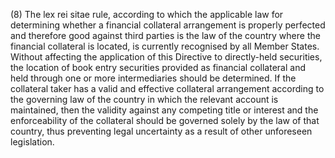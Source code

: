 (8) The lex rei sitae rule, according to which the applicable law for determining whether a financial collateral arrangement is properly perfected and therefore good against third parties is the law of the country where the financial collateral is located, is currently recognised by all Member States. Without affecting the application of this Directive to directly-held securities, the location of book entry securities provided as financial collateral and held through one or more intermediaries should be determined. If the collateral taker has a valid and effective collateral arrangement according to the governing law of the country in which the relevant account is maintained, then the validity against any competing title or interest and the enforceability of the collateral should be governed solely by the law of that country, thus preventing legal uncertainty as a result of other unforeseen legislation.